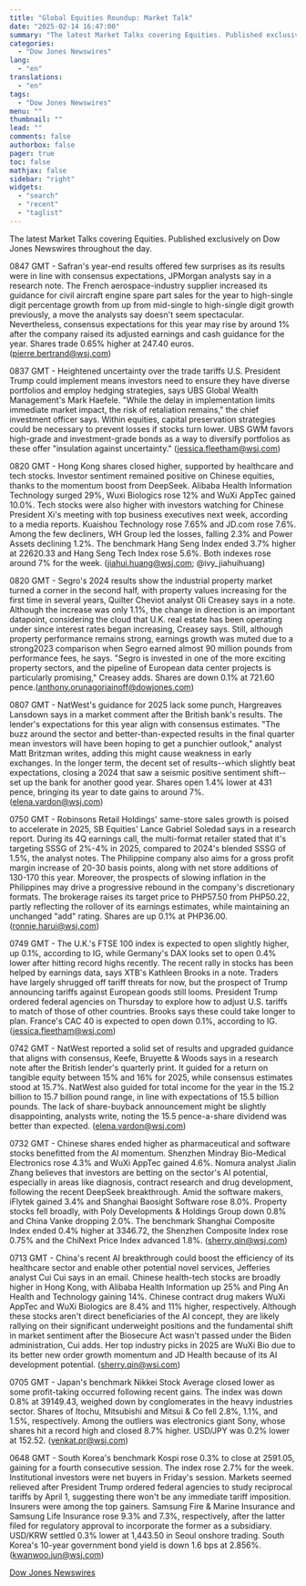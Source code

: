 ```yaml
---
title: "Global Equities Roundup: Market Talk"
date: "2025-02-14 16:47:00"
summary: "The latest Market Talks covering Equities. Published exclusively on Dow Jones Newswires throughout the day.0847 GMT - Safran's year-end results offered few surprises as its results were in line with consensus expectations, JPMorgan analysts say in a research note. The French aerospace-industry supplier increased its guidance for civil aircraft engine..."
categories:
  - "Dow Jones Newswires"
lang:
  - "en"
translations:
  - "en"
tags:
  - "Dow Jones Newswires"
menu: ""
thumbnail: ""
lead: ""
comments: false
authorbox: false
pager: true
toc: false
mathjax: false
sidebar: "right"
widgets:
  - "search"
  - "recent"
  - "taglist"
---
```


The latest Market Talks covering Equities. Published exclusively on Dow Jones Newswires throughout the day.

0847 GMT - Safran's year-end results offered few surprises as its results were in line with consensus expectations, JPMorgan analysts say in a research note. The French aerospace-industry supplier increased its guidance for civil aircraft engine spare part sales for the year to high-single digit percentage growth from up from mid-single to high-single digit growth previously, a move the analysts say doesn't seem spectacular. Nevertheless, consensus expectations for this year may rise by around 1% after the company raised its adjusted earnings and cash guidance for the year. Shares trade 0.65% higher at 247.40 euros. (pierre.bertrand@wsj.com)

0837 GMT - Heightened uncertainty over the trade tariffs U.S. President Trump could implement means investors need to ensure they have diverse portfolios and employ hedging strategies, says UBS Global Wealth Management's Mark Haefele. "While the delay in implementation limits immediate market impact, the risk of retaliation remains," the chief investment officer says. Within equities, capital preservation strategies could be necessary to prevent losses if stocks turn lower. UBS GWM favors high-grade and investment-grade bonds as a way to diversify portfolios as these offer "insulation against uncertainty." (jessica.fleetham@wsj.com)

0820 GMT - Hong Kong shares closed higher, supported by healthcare and tech stocks. Investor sentiment remained positive on Chinese equities, thanks to the momentum boost from DeepSeek. Alibaba Health Information Technology surged 29%, Wuxi Biologics rose 12% and WuXi AppTec gained 10.0%. Tech stocks were also higher with investors watching for Chinese President Xi's meeting with top business executives next week, according to a media reports. Kuaishou Technology rose 7.65% and JD.com rose 7.6%. Among the few decliners, WH Group led the losses, falling 2.3% and Power Assets declining 1.2%. The benchmark Hang Seng Index ended 3.7% higher at 22620.33 and Hang Seng Tech Index rose 5.6%. Both indexes rose around 7% for the week. (jiahui.huang@wsj.com; @ivy\_jiahuihuang)

0820 GMT - Segro's 2024 results show the industrial property market turned a corner in the second half, with property values increasing for the first time in several years, Quilter Cheviot analyst Oli Creasey says in a note. Although the increase was only 1.1%, the change in direction is an important datapoint, considering the cloud that U.K. real estate has been operating under since interest rates began increasing, Creasey says. Still, although property performance remains strong, earnings growth was muted due to a strong2023 comparison when Segro earned almost 90 million pounds from performance fees, he says. "Segro is invested in one of the more exciting property sectors, and the pipeline of European data center projects is particularly promising," Creasey adds. Shares are down 0.1% at 721.60 pence.(anthony.orunagoriainoff@dowjones.com)

0807 GMT - NatWest's guidance for 2025 lack some punch, Hargreaves Lansdown says in a market comment after the British bank's results. The lender's expectations for this year align with consensus estimates. "The buzz around the sector and better-than-expected results in the final quarter mean investors will have been hoping to get a punchier outlook," analyst Matt Britzman writes, adding this might cause weakness in early exchanges. In the longer term, the decent set of results--which slightly beat expectations, closing a 2024 that saw a seismic positive sentiment shift--set up the bank for another good year. Shares open 1.4% lower at 431 pence, bringing its year to date gains to around 7%. (elena.vardon@wsj.com)

0750 GMT - Robinsons Retail Holdings' same-store sales growth is poised to accelerate in 2025, SB Equities' Lance Gabriel Soledad says in a research report. During its 4Q earnings call, the multi-format retailer stated that it's targeting SSSG of 2%-4% in 2025, compared to 2024's blended SSSG of 1.5%, the analyst notes. The Philippine company also aims for a gross profit margin increase of 20-30 basis points, along with net store additions of 130-170 this year. Moreover, the prospects of slowing inflation in the Philippines may drive a progressive rebound in the company's discretionary formats. The brokerage raises its target price to PHP57.50 from PHP50.22, partly reflecting the rollover of its earnings estimates, while maintaining an unchanged "add" rating. Shares are up 0.1% at PHP36.00. (ronnie.harui@wsj.com)

0749 GMT - The U.K.'s FTSE 100 index is expected to open slightly higher, up 0.1%, according to IG, while Germany's DAX looks set to open 0.4% lower after hitting record highs recently. The recent rally in stocks has been helped by earnings data, says XTB's Kathleen Brooks in a note. Traders have largely shrugged off tariff threats for now, but the prospect of Trump announcing tariffs against European goods still looms. President Trump ordered federal agencies on Thursday to explore how to adjust U.S. tariffs to match of those of other countries. Brooks says these could take longer to plan. France's CAC 40 is expected to open down 0.1%, according to IG. (jessica.fleetham@wsj.com)

0742 GMT - NatWest reported a solid set of results and upgraded guidance that aligns with consensus, Keefe, Bruyette & Woods says in a research note after the British lender's quarterly print. It guided for a return on tangible equity between 15% and 16% for 2025, while consensus estimates stood at 15.7%. NatWest also guided for total income for the year in the 15.2 billion to 15.7 billion pound range, in line with expectations of 15.5 billion pounds. The lack of share-buyback announcement might be slightly disappointing, analysts write, noting the 15.5 pence-a-share dividend was better than expected. (elena.vardon@wsj.com)

0732 GMT - Chinese shares ended higher as pharmaceutical and software stocks benefitted from the AI momentum. Shenzhen Mindray Bio-Medical Electronics rose 4.3% and WuXi AppTec gained 4.6%. Nomura analyst Jialin Zhang believes that investors are betting on the sector's AI potential, especially in areas like diagnosis, contract research and drug development, following the recent DeepSeek breakthrough. Amid the software makers, iFlytek gained 3.4% and Shanghai Baosight Software rose 8.0%. Property stocks fell broadly, with Poly Developments & Holdings Group down 0.8% and China Vanke dropping 2.0%. The benchmark Shanghai Composite Index ended 0.4% higher at 3346.72, the Shenzhen Composite Index rose 0.75% and the ChiNext Price Index advanced 1.8%. (sherry.qin@wsj.com)

0713 GMT - China's recent AI breakthrough could boost the efficiency of its healthcare sector and enable other potential novel services, Jefferies analyst Cui Cui says in an email. Chinese health-tech stocks are broadly higher in Hong Kong, with Alibaba Health Information up 25% and Ping An Health and Technology gaining 14%. Chinese contract drug makers WuXi AppTec and WuXi Biologics are 8.4% and 11% higher, respectively. Although these stocks aren't direct beneficiaries of the AI concept, they are likely rallying on their significant underweight positions and the fundamental shift in market sentiment after the Biosecure Act wasn't passed under the Biden administration, Cui adds. Her top industry picks in 2025 are WuXi Bio due to its better new order growth momentum and JD Health because of its AI development potential. (sherry.qin@wsj.com)

0705 GMT - Japan's benchmark Nikkei Stock Average closed lower as some profit-taking occurred following recent gains. The index was down 0.8% at 39149.43, weighed down by conglomerates in the heavy industries sector. Shares of Itochu, Mitsubishi and Mitsui & Co fell 2.8%, 1.1%, and 1.5%, respectively. Among the outliers was electronics giant Sony, whose shares hit a record high and closed 8.7% higher. USD/JPY was 0.2% lower at 152.52. (venkat.pr@wsj.com)

0648 GMT - South Korea's benchmark Kospi rose 0.3% to close at 2591.05, gaining for a fourth consecutive session. The index rose 2.7% for the week. Institutional investors were net buyers in Friday's session. Markets seemed relieved after President Trump ordered federal agencies to study reciprocal tariffs by April 1, suggesting there won't be any immediate tariff imposition. Insurers were among the top gainers. Samsung Fire & Marine Insurance and Samsung Life Insurance rose 9.3% and 7.3%, respectively, after the latter filed for regulatory approval to incorporate the former as a subsidiary. USD/KRW settled 0.3% lower at 1,443.50 in Seoul onshore trading. South Korea's 10-year government bond yield is down 1.6 bps at 2.856%. (kwanwoo.jun@wsj.com)

[Dow Jones Newswires](https://www.tradingview.com/news/DJN_DN20250214003900:0/)
